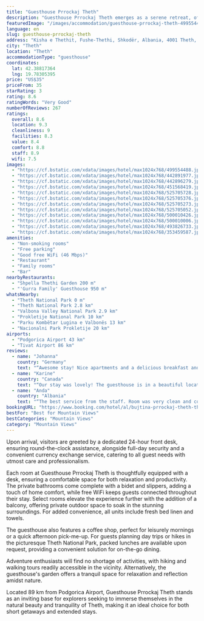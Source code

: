 ```yaml
---
title: "Guesthouse Prrockaj Theth"
description: "Guesthouse Prrockaj Theth emerges as a serene retreat, offering breathtaking mountain views and a cozy stay just 3 km from the heart of Theth National Park."
featuredImage: "/images/accommodation/guesthouse-prrockaj-theth-499554488.jpg"
language: en
slug: guesthouse-prrockaj-theth
address: "Kisha e Thethit, Fushe-Thethi, Shkodër, Albania, 4001 Theth, Albania"
city: "Theth"
location: "Theth"
accommodationType: "guesthouse"
coordinates:
  lat: 42.38817364
  lng: 19.78305395
price: "US$35"
priceFrom: 35
starRating: 3
rating: 8.6
ratingWords: "Very Good"
numberOfReviews: 267
ratings:
  overall: 8.6
  location: 9.3
  cleanliness: 9
  facilities: 8.3
  value: 8.4
  comfort: 8.8
  staff: 8.9
  wifi: 7.5
images:
  - "https://cf.bstatic.com/xdata/images/hotel/max1024x768/499554488.jpg?k=7b89c32c64a5350551946814dc4d27d4a593b37e8fd1c9b579d9710d18283946&o=&hp=1"
  - "https://cf.bstatic.com/xdata/images/hotel/max1024x768/442891977.jpg?k=4c238ba632d979a57824b8bbe20587dd988455608044d5aa233b4a5be0e4a6ac&o=&hp=1"
  - "https://cf.bstatic.com/xdata/images/hotel/max1024x768/442896279.jpg?k=e835429193e2291d69445500c87c6f0f8b30d448cbda1df664656087afd47d9f&o=&hp=1"
  - "https://cf.bstatic.com/xdata/images/hotel/max1024x768/451568419.jpg?k=8b8c7b363567f47be2849002fbfbc9e7d9468112064b806c577920b624a933ed&o=&hp=1"
  - "https://cf.bstatic.com/xdata/images/hotel/max1024x768/525705728.jpg?k=dc5803ffef36bc53fa741b0ef5e73b3eee34b99227526befb8fba8d0e74c26a7&o=&hp=1"
  - "https://cf.bstatic.com/xdata/images/hotel/max1024x768/525705376.jpg?k=97a262b8967f98ab756bc897c940e99e132b36f6fed39740cd87b4b7b255738f&o=&hp=1"
  - "https://cf.bstatic.com/xdata/images/hotel/max1024x768/525705273.jpg?k=c6315ab46acd2c3ad1a9d7ec903e76b1aa3755ce474b77996d75546b6f581f14&o=&hp=1"
  - "https://cf.bstatic.com/xdata/images/hotel/max1024x768/525705052.jpg?k=ad425ed1e16c332fa656a9baba57b1ec572493ae209ad66b8640811b76cf2cda&o=&hp=1"
  - "https://cf.bstatic.com/xdata/images/hotel/max1024x768/500010426.jpg?k=a4547665ac023e8cd168106904d07eab40d81aeb6ea1e453149f5b2c43792851&o=&hp=1"
  - "https://cf.bstatic.com/xdata/images/hotel/max1024x768/500010006.jpg?k=2379135d2bb12058283af4f353a819eeba65eb18d58c03f8de6abb9ad2262c3d&o=&hp=1"
  - "https://cf.bstatic.com/xdata/images/hotel/max1024x768/493826733.jpg?k=3e393ba1130c7a7ef2ef096d16ecbf12f7bf4ab432cdfe1bea7c23cee9f375cc&o=&hp=1"
  - "https://cf.bstatic.com/xdata/images/hotel/max1024x768/353459587.jpg?k=50518d9cfe28a4efafa432ecc864820316e0c8f375ef365c62fb45222f502502&o=&hp=1"
amenities:
  - "Non-smoking rooms"
  - "Free parking"
  - "Good free WiFi (46 Mbps)"
  - "Restaurant"
  - "Family rooms"
  - "Bar"
nearbyRestaurants:
  - "Shpella Thethi Garden 200 m"
  - "'Gurra Family' Guesthouse 950 m"
whatsNearby:
  - "Theth National Park 0 m"
  - "Theth National Park 2.8 km"
  - "Valbona Valley National Park 2.9 km"
  - "Prokletije National Park 10 km"
  - "Parku Kombëtar Lugina e Valbonës 13 km"
  - "Nacionalni Park Prokletije 20 km"
airports:
  - "Podgorica Airport 43 km"
  - "Tivat Airport 86 km"
reviews:
  - name: "Johanna"
    country: "Germany"
    text: "“Awesome stay! Nice apartments and a delicious breakfast and dinner. I really recommend staying here.”"
  - name: "Karine"
    country: "Canada"
    text: "“Our stay was lovely! The guesthouse is in a beautiful location, surrounded by mountains and very close to Theth church. The room was cozy and had everything we needed, plus amazing views from the windows. There was a lot of camping space too....”"
  - name: "Anda"
    country: "Albania"
    text: "“The best service from the staff. Room was very clean and comfortable, really nice hotel. The place was wonderful”"
bookingURL: "https://www.booking.com/hotel/al/bujtina-prrockaj-theth-theth.en-gb.html?aid=8035640"
bestFor: "Best for Mountain Views"
bestCategories: "Mountain Views"
category: "Mountain Views"
---
```


Upon arrival, visitors are greeted by a dedicated 24-hour front desk, ensuring round-the-clock assistance, alongside full-day security and a convenient currency exchange service, catering to all guest needs with utmost care and professionalism.

Each room at Guesthouse Prrockaj Theth is thoughtfully equipped with a desk, ensuring a comfortable space for both relaxation and productivity. The private bathrooms come complete with a bidet and slippers, adding a touch of home comfort, while free WiFi keeps guests connected throughout their stay. Select rooms elevate the experience further with the addition of a balcony, offering private outdoor space to soak in the stunning surroundings. For added convenience, all units include fresh bed linen and towels.

The guesthouse also features a coffee shop, perfect for leisurely mornings or a quick afternoon pick-me-up. For guests planning day trips or hikes in the picturesque Theth National Park, packed lunches are available upon request, providing a convenient solution for on-the-go dining.

Adventure enthusiasts will find no shortage of activities, with hiking and walking tours readily accessible in the vicinity. Alternatively, the guesthouse's garden offers a tranquil space for relaxation and reflection amidst nature.

Located 89 km from Podgorica Airport, Guesthouse Prrockaj Theth stands as an inviting base for explorers seeking to immerse themselves in the natural beauty and tranquility of Theth, making it an ideal choice for both short getaways and extended stays.